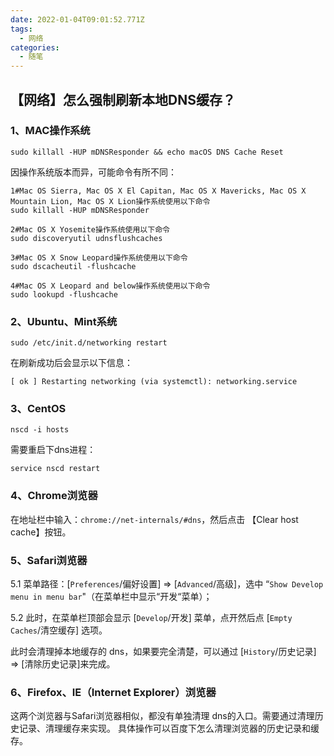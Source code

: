 ```yaml
---
date: 2022-01-04T09:01:52.771Z
tags:
  - 网络
categories:
  - 随笔
---
```

## 【网络】怎么强制刷新本地DNS缓存？

<!--more-->

### 1、MAC操作系统

```shell
sudo killall -HUP mDNSResponder && echo macOS DNS Cache Reset
```

因操作系统版本而异，可能命令有所不同：

```shell
1#Mac OS Sierra, Mac OS X El Capitan, Mac OS X Mavericks, Mac OS X Mountain Lion, Mac OS X Lion操作系统使用以下命令	
sudo killall -HUP mDNSResponder

2#Mac OS X Yosemite操作系统使用以下命令
sudo discoveryutil udnsflushcaches

3#Mac OS X Snow Leopard操作系统使用以下命令	
sudo dscacheutil -flushcache

4#Mac OS X Leopard and below操作系统使用以下命令	
sudo lookupd -flushcache
```

### 2、Ubuntu、Mint系统

```shell
sudo /etc/init.d/networking restart
```

在刷新成功后会显示以下信息：

```shell
[ ok ] Restarting networking (via systemctl): networking.service
```

### 3、CentOS

```shell
nscd -i hosts
```

需要重启下dns进程：

```shell
service nscd restart
```

### 4、Chrome浏览器

在地址栏中输入：`chrome://net-internals/#dns`，然后点击 【Clear host cache】按钮。

### 5、Safari浏览器

5.1 菜单路径：[`Preferences`/偏好设置] => [`Advanced`/高级]，选中 “`Show Develop menu in menu bar`"（在菜单栏中显示“开发“菜单）；

5.2 此时，在菜单栏顶部会显示 [`Develop`/开发] 菜单，点开然后点 [`Empty Caches`/清空缓存] 选项。

此时会清理掉本地缓存的 dns，如果要完全清楚，可以通过 [`History`/历史记录] => \[清除历史记录]来完成。

### 6、Firefox、IE（Internet Explorer）浏览器

这两个浏览器与Safari浏览器相似，都没有单独清理 dns的入口。需要通过清理历史记录、清理缓存来实现。
具体操作可以百度下怎么清理浏览器的历史记录和缓存。
